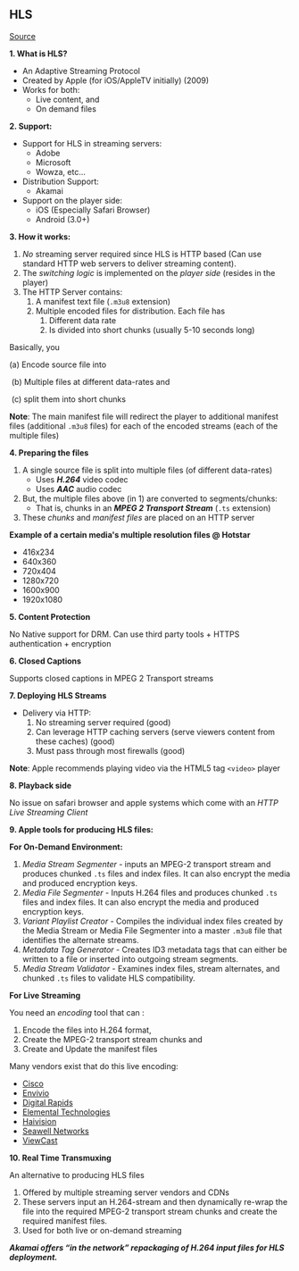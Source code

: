 ## HLS

[Source](http://www.streamingmedia.com/articles/editorial/what-is-.../what-is-hls-(http-live-streaming)-78221.aspx)

**1. What is HLS?**

- An Adaptive Streaming Protocol
- Created by Apple (for iOS/AppleTV initially) (2009)
- Works for both:
	- Live content, and
	- On demand files

**2. Support:**

- Support for HLS in streaming servers:
	- Adobe
	- Microsoft
	- Wowza, etc...
- Distribution Support:
	- Akamai
- Support on the player side:
	- iOS (Especially Safari Browser)
	- Android (3.0+)

**3. How it works:** 

1. *No* streaming server required since HLS is HTTP based (Can use standard HTTP web servers to deliver streaming content). 
2. The *switching logic* is implemented on the *player side* (resides in the player)
3. The HTTP Server contains:
	1. A manifest text file (`.m3u8` extension)
	2. Multiple encoded files for distribution. Each file has
		1. Different data rate
		2. Is divided into short chunks (usually 5-10 seconds long)

Basically, you 

(a) Encode source file into 

​	(b) Multiple files at different data-rates and

​		(c) split them into short chunks

**Note**: The main manifest file will redirect the player to additional manifest files (additional `.m3u8` files) for each of the encoded streams (each of the multiple files)

**4. Preparing the files**

1. A single source file is split into multiple files (of different data-rates)
	- Uses ***H.264*** video codec
	- Uses ***AAC*** audio codec
2. But, the multiple files above (in 1) are converted to segments/chunks:
	- That is, chunks in an ***MPEG 2 Transport Stream*** (`.ts` extension)
3. These *chunks* and *manifest files* are placed on an HTTP server

**Example of a certain media's multiple resolution files @ Hotstar**

- 416x234
- 640x360
- 720x404
- 1280x720
- 1600x900
- 1920x1080

**5. Content Protection**

No Native support for DRM. Can use third party tools + HTTPS authentication + encryption

**6. Closed Captions**

Supports closed captions in MPEG 2 Transport streams

**7. Deploying HLS Streams**

- Delivery via HTTP:
	1. No streaming server required (good)
	2. Can leverage HTTP caching servers (serve viewers content from these caches) (good)
	3. Must pass through most firewalls (good)

**Note**: Apple recommends playing video via the HTML5 tag `<video>` player

**8. Playback side**

No issue on safari browser and apple systems which come with an *HTTP Live Streaming Client*

**9. Apple tools for producing HLS files:**

**For On-Demand Environment:**

1. *Media Stream Segmenter* - inputs an MPEG-2 transport stream and produces chunked `.ts` files and index files. It can also encrypt the media and produced encryption keys.
2. *Media File Segmenter* - Inputs H.264 files and produces chunked `.ts` files and index files. It can also encrypt the media and produced encryption keys.
3. *Variant Playlist Creator* - Compiles the individual index files created by the Media Stream or Media File Segmenter into a master `.m3u8` file that identifies the alternate streams.
4. *Metadata Tag Generator* - Creates ID3 metadata tags that can either be written to a file or inserted into outgoing stream segments.
5. *Media Stream Validator* - Examines index files, stream alternates, and chunked `.ts` files to validate HLS compatibility.

**For Live Streaming**

You need an *encoding* tool that can :
1. Encode the files into H.264 format, 
2. Create the MPEG-2 transport stream chunks and 
3. Create and Update the manifest files

Many vendors exist that do this live encoding:

- [Cisco](http://www.cisco.com/web/about/ac49/ac0/ac1/ac259/inlet.html)
- [Envivio](http://www.envivio.com/)
- [Digital Rapids](http://www.digital-rapids.com/Home/Products/IndividualProducts/StreamZHDLiveABR.aspx)
- [Elemental Technologies](http://www.elementaltechnologies.com/products/live/specs)
- [Haivision](http://www.haivision.com/products/kulabyte_encoder)
- [Seawell Networks](http://www.seawellnetworks.com/products/spectrum)
- [ViewCast](http://www.viewcast.com/products/niagara-systems/niagara4100)

**10. Real Time Transmuxing**

An alternative to producing HLS files

1. Offered by multiple streaming server vendors and CDNs
2. These servers input an H.264-stream and then dynamically re-wrap the file into the required MPEG-2 transport stream chunks and create the required manifest files.
3. Used for both live or on-demand streaming

***Akamai offers “in the network” repackaging of H.264 input files for HLS deployment.***